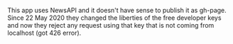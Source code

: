 This app uses NewsAPI and it doesn't have sense to publish it as gh-page. Since 22 May 2020 they changed the liberties of the free developer keys and now they reject any request using that key that is not coming from localhost (got 426 error).
